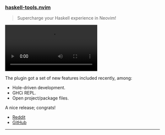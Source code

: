 <h3 id="update-haskell-tools.nvim">
    <a href="#update-haskell-tools.nvim">
        <span class="icon-text">
            <span class="icon">
                <i class="fa-solid fa-book"></i>
            </span>
            <span>haskell-tools.nvim</span>
        </span>
    </a>
</h3>

> Supercharge your Haskell experience in Neovim!

<video controls>
  <source
    src="https://user-images.githubusercontent.com/506592/201532024-76e87d8c-6f0f-46cc-bc23-11c2ceb1ad91.mp4"
  >
</video>

The plugin got a set of new features included recently, among:

- Hole-driven development.
- GHCi REPL.
- Open project/package files.

A nice release; congrats!

- [Reddit](https://www.reddit.com/r/neovim/comments/yqt92j/haskelltoolsnvim_new_feature_release_120/)
- [GitHub](https://github.com/MrcJkb/haskell-tools.nvim)

---
